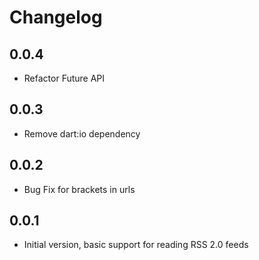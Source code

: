 # Changelog

## 0.0.4

- Refactor Future API

## 0.0.3

- Remove dart:io dependency

## 0.0.2

- Bug Fix for brackets in urls

## 0.0.1

- Initial version, basic support for reading RSS 2.0 feeds